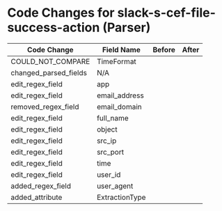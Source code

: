 # Code Changes for slack-s-cef-file-success-action (Parser)

| Code Change | Field Name | Before | After |
|-------------|------------|--------|-------|
| COULD_NOT_COMPARE | TimeFormat |  |  |
| changed_parsed_fields | N/A |  |  |
| edit_regex_field | app |  |  |
| edit_regex_field | email_address |  |  |
| removed_regex_field | email_domain |  |  |
| edit_regex_field | full_name |  |  |
| edit_regex_field | object |  |  |
| edit_regex_field | src_ip |  |  |
| edit_regex_field | src_port |  |  |
| edit_regex_field | time |  |  |
| edit_regex_field | user_id |  |  |
| added_regex_field | user_agent |  |  |
| added_attribute | ExtractionType |  |  |